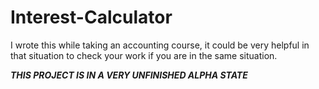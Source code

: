 # Interest-Calculator

I wrote this while taking an accounting course, it could be very helpful in that situation to check your work if you are in the same situation.

***THIS PROJECT IS IN A VERY UNFINISHED ALPHA STATE***
